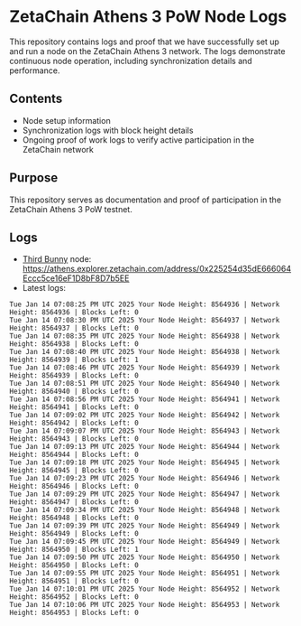 # ZetaChain Athens 3 PoW Node Logs
This repository contains logs and proof that we have successfully set up and run a node on the ZetaChain Athens 3 network. The logs demonstrate continuous node operation, including synchronization details and performance.

## Contents
- Node setup information
- Synchronization logs with block height details
- Ongoing proof of work logs to verify active participation in the ZetaChain network

## Purpose
This repository serves as documentation and proof of participation in the ZetaChain Athens 3 PoW testnet.

## Logs

- [Third Bunny](https://thirdbunny.xyz/) node: https://athens.explorer.zetachain.com/address/0x225254d35dE666064Eccc5ce16eF1D8bF8D7b5EE
- Latest logs:
```
Tue Jan 14 07:08:25 PM UTC 2025 Your Node Height: 8564936 | Network Height: 8564936 | Blocks Left: 0
Tue Jan 14 07:08:30 PM UTC 2025 Your Node Height: 8564937 | Network Height: 8564937 | Blocks Left: 0
Tue Jan 14 07:08:35 PM UTC 2025 Your Node Height: 8564938 | Network Height: 8564938 | Blocks Left: 0
Tue Jan 14 07:08:40 PM UTC 2025 Your Node Height: 8564938 | Network Height: 8564939 | Blocks Left: 1
Tue Jan 14 07:08:46 PM UTC 2025 Your Node Height: 8564939 | Network Height: 8564939 | Blocks Left: 0
Tue Jan 14 07:08:51 PM UTC 2025 Your Node Height: 8564940 | Network Height: 8564940 | Blocks Left: 0
Tue Jan 14 07:08:56 PM UTC 2025 Your Node Height: 8564941 | Network Height: 8564941 | Blocks Left: 0
Tue Jan 14 07:09:02 PM UTC 2025 Your Node Height: 8564942 | Network Height: 8564942 | Blocks Left: 0
Tue Jan 14 07:09:07 PM UTC 2025 Your Node Height: 8564943 | Network Height: 8564943 | Blocks Left: 0
Tue Jan 14 07:09:13 PM UTC 2025 Your Node Height: 8564944 | Network Height: 8564944 | Blocks Left: 0
Tue Jan 14 07:09:18 PM UTC 2025 Your Node Height: 8564945 | Network Height: 8564945 | Blocks Left: 0
Tue Jan 14 07:09:23 PM UTC 2025 Your Node Height: 8564946 | Network Height: 8564946 | Blocks Left: 0
Tue Jan 14 07:09:29 PM UTC 2025 Your Node Height: 8564947 | Network Height: 8564947 | Blocks Left: 0
Tue Jan 14 07:09:34 PM UTC 2025 Your Node Height: 8564948 | Network Height: 8564948 | Blocks Left: 0
Tue Jan 14 07:09:39 PM UTC 2025 Your Node Height: 8564949 | Network Height: 8564949 | Blocks Left: 0
Tue Jan 14 07:09:45 PM UTC 2025 Your Node Height: 8564949 | Network Height: 8564950 | Blocks Left: 1
Tue Jan 14 07:09:50 PM UTC 2025 Your Node Height: 8564950 | Network Height: 8564950 | Blocks Left: 0
Tue Jan 14 07:09:55 PM UTC 2025 Your Node Height: 8564951 | Network Height: 8564951 | Blocks Left: 0
Tue Jan 14 07:10:01 PM UTC 2025 Your Node Height: 8564952 | Network Height: 8564952 | Blocks Left: 0
Tue Jan 14 07:10:06 PM UTC 2025 Your Node Height: 8564953 | Network Height: 8564953 | Blocks Left: 0
```
